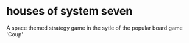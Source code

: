 # houses of system seven

A space themed strategy game in the sytle of the popular board game 'Coup'
